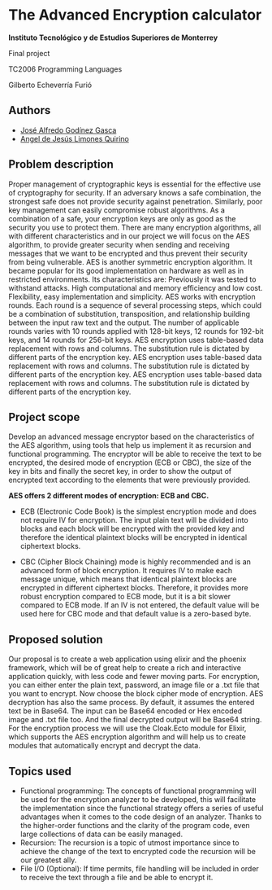 
# The Advanced Encryption calculator

**Instituto Tecnológico y de Estudios Superiores de Monterrey**

Final project

TC2006 Programming Languages

Gilberto Echeverría Furió


## Authors

- [José Alfredo Godínez Gasca](https://github.com/AlfredoGodinez)
- [Angel de Jesús Limones Quirino](https://github.com/C1TR0N5)



## Problem description

Proper management of cryptographic keys is essential for the effective use of cryptography for security. If an adversary knows a safe combination, the strongest safe does not provide security against penetration. Similarly, poor key management can easily compromise robust algorithms. As a combination of a safe, your encryption keys are only as good as the security you use to protect them. There are many encryption algorithms, all with different characteristics and in our project we will focus on the AES algorithm, to provide greater security when sending and receiving messages that we want to be encrypted and thus prevent their security from being vulnerable. AES is another symmetric encryption algorithm. It became popular for its good implementation on hardware as well as in restricted environments. Its characteristics are: Previously it was tested to withstand attacks. High computational and memory efficiency and low cost. Flexibility, easy implementation and simplicity. AES works with encryption rounds. Each round is a sequence of several processing steps, which could be a combination of substitution, transposition, and relationship building between the input raw text and the output. The number of applicable rounds varies with 10 rounds applied with 128-bit keys, 12 rounds for 192-bit keys, and 14 rounds for 256-bit keys. AES encryption uses table-based data replacement with rows and columns. The substitution rule is dictated by different parts of the encryption key. AES encryption uses table-based data replacement with rows and columns. The substitution rule is dictated by different parts of the encryption key. AES encryption uses table-based data replacement with rows and columns. The substitution rule is dictated by different parts of the encryption key.

## Project scope

Develop an advanced message encryptor based on the characteristics of the AES algorithm, using tools that help us implement it as recursion and functional programming.
The encryptor will be able to receive the text to be encrypted, the desired mode of encryption (ECB or CBC), the size of the key in bits and finally the secret key, in order to show the output of encrypted text according to the elements that were previously provided.

**AES offers 2 different modes of encryption: ECB and CBC.**

* ECB (Electronic Code Book) is the simplest encryption mode and does not require IV for encryption. The input plain text will be divided into blocks and each block will be encrypted with the provided key and therefore the identical plaintext blocks will be encrypted in identical ciphertext blocks.

* CBC (Cipher Block Chaining) mode is highly recommended and is an advanced form of block encryption. It requires IV to make each message unique, which means that identical plaintext blocks are encrypted in different ciphertext blocks. Therefore, it provides more robust encryption compared to ECB mode, but it is a bit slower compared to ECB mode. If an IV is not entered, the default value will be used here for CBC mode and that default value is a zero-based byte.

## Proposed solution
Our proposal is to create a web application using elixir and the phoenix framework, which will be of great help to create a rich and interactive application quickly, with less code and fewer moving parts.
For encryption, you can either enter the plain text, password, an image file or a .txt file that you want to encrypt. Now choose the block cipher mode of encryption.
AES decryption has also the same process. By default, it assumes the entered text be in Base64. The input can be Base64 encoded or Hex encoded image and .txt file too. And the final decrypted output will be Base64 string.
For the encryption process we will use the Cloak.Ecto module for Elixir, which supports the AES encryption algorithm and will help us to create modules that automatically encrypt and decrypt the data.

## Topics used

* Functional programming: The concepts of functional programming will be used for the encryption analyzer to be developed, this will facilitate the implementation since the functional strategy offers a series of useful advantages when it comes to the code design of an analyzer. Thanks to the higher-order functions and the clarity of the program code, even large collections of data can be easily managed.
* Recursion: The recursion is a topic of utmost importance since to achieve the change of the text to encrypted code the recursion will be our greatest ally.
* File I/O (Optional): If time permits, file handling will be included in order to receive the text through a file and be able to encrypt it.


